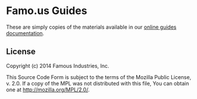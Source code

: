 Famo.us Guides
==============

These are simply copies of the materials available in our [online guides documentation][famous-guides].




License
-------

Copyright (c) 2014 Famous Industries, Inc.

This Source Code Form is subject to the terms of the Mozilla Public
License, v. 2.0. If a copy of the MPL was not distributed with this file,
You can obtain one at http://mozilla.org/MPL/2.0/.


[famous-guides]: http://famo.us/guides
